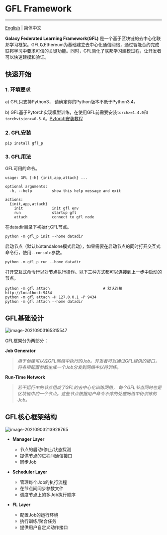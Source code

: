 # GFL Framework

-------

[English](./README.md) | 简体中文

**Galaxy Federated Learning Framework(GFL)** 是一个基于区块链的去中心化联邦学习框架。GFL以Ethereum为基础建立去中心化通信网络，通过智能合约完成联邦学习中要求可信的关键功能。同时，GFL简化了联邦学习建模过程，让开发者可以快速建模和验证。

## 快速开始

### 1. 环境要求

a) GFL只支持Python3， 请确定你的Python版本不低于Python3.4。

b) GFL基于Pytorch实现模型训练，在使用GFL前需要安装`torch>=1.4.0`和`torchvision>=0.5.0`。[Pytorch安装教程](https://pytorch.org/get-started/locally/)

### 2. GFL安装

```shell
pip install gfl_p
```

### 3. GFL用法

GFL可用的命令。

```
usage: GFL [-h] {init,app,attach} ...

optional arguments:
  -h, --help         show this help message and exit

actions:
  {init,app,attach}
    init             init gfl env
    run              startup gfl
    attach           connect to gfl node
```

在datadir目录下初始化GFL节点。

```shell
python -m gfl_p init --home datadir
```

启动节点（默认以standalone模式启动），如果需要在启动节点的同时打开交互式命令行，使用`--console`参数。

```shell
python -m gfl_p run --home datadir
```

打开交互式命令行以对节点执行操作。以下三种方式都可以连接到上一步中启动的节点。

```
python -m gfl attach						# 默认连接http://localhost:9434
python -m gfl attach -H 127.0.0.1 -P 9434
python -m gfl attach --home datadir
```

## GFL基础设计

![image-20210903165315547](./assets/GFL-base-framework.png)

GFL框架分为两部分：

**Job Generator**

> *用于创建可以在GFL网络中执行的Job。开发者可以通过GFL提供的接口， 将各项配置参数生成一个Job分发到网络中以待训练。*

**Run-Time Network**

> *若干运行中的节点组成了GFL的去中心化训练网络， 每个GFL节点同时也是区块链中的一个节点。这些节点根据用户命令不停的处理网络中待训练的Job。*

## GFL核心框架结构

![image-20210903213928765](./assets/GFL-core-framework.png)

+ **Manager Layer**

  + 节点的启动/停止/状态探测
  + 提供节点的进程间通信接口
  + 同步Job

+ **Scheduler Layer**

  + 管理每个Job的执行流程
  + 在节点间同步参数文件
  + 调度节点上的多Job执行顺序

+ **FL Layer**

  + 配置Job的运行环境
  + 执行训练/聚合任务
  + 提供用户自定义动作接口
